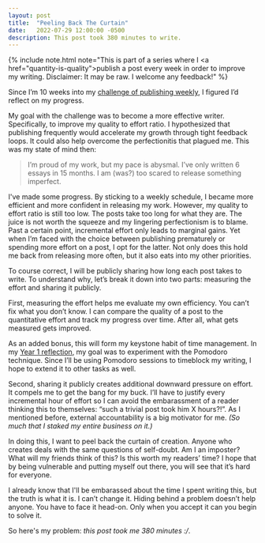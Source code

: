 ```yaml
---
layout: post
title:  "Peeling Back The Curtain"
date:   2022-07-29 12:00:00 -0500
description: This post took 380 minutes to write.
---
```

{% include note.html note="This is part of a series where I <a href=\"quantity-is-quality\">publish a post every week in order to improve my writing</a>. Disclaimer: It may be raw. I welcome any feedback!" %}

Since I’m 10 weeks into my [challenge of publishing weekly]({{site.url}}/quantity-is-quality), I figured I’d reflect on my progress.

My goal with the challenge was to become a more effective writer. Specifically, to improve my quality to effort ratio. I hypothesized that publishing frequently would accelerate my growth through tight feedback loops. It could also help overcome the perfectionitis that plagued me. This was my state of mind then:

> I’m proud of my work, but my pace is abysmal. I’ve only written 6 essays in 15 months. I am (was?) too scared to release something imperfect.

I've made some progress. By sticking to a weekly schedule, I became more efficient and more confident in releasing my work. However, my quality to effort ratio is still too low. The posts take too long for what they are. The juice is not worth the squeeze and my lingering perfectionism is to blame. Past a certain point, incremental effort only leads to marginal gains. Yet when I’m faced with the choice between publishing prematurely or spending more effort on a post, I opt for the latter. Not only does this hold me back from releasing more often, but it also eats into my other priorities.

To course correct, I will be publicly sharing how long each post takes to write. To understand why, let’s break it down into two parts: measuring the effort and sharing it publicly.

First, measuring the effort helps me evaluate my own efficiency. You can’t fix what you don’t know. I can compare the quality of a post to the quantitative effort and track my progress over time. After all, what gets measured gets improved.

As an added bonus, this will form my keystone habit of time management. In my [Year 1 reflection]({{site.url}}/year-one-reflection), my goal was to experiment with the Pomodoro technique. Since I’ll be using Pomodoro sessions to timeblock my writing, I hope to extend it to other tasks as well.

Second, sharing it publicly creates additional downward pressure on effort. It compels me to get the bang for my buck. I’ll have to justify every incremental hour of effort so I can avoid the embarassment of a reader thinking this to themselves: “such a trivial post took him X hours?!”. As I mentioned before, external accountability is a big motivator for me. *(So much that I staked my entire business on it.)*

In doing this, I want to peel back the curtain of creation. Anyone who creates deals with the same questions of self-doubt. Am I an imposter? What will my friends think of this? Is this worth my readers’ time? I hope that by being vulnerable and putting myself out there, you will see that it’s hard for everyone.

I already know that I'll be embarassed about the time I spent writing this, but the truth is what it is. I can’t change it. Hiding behind a problem doesn’t help anyone. You have to face it head-on. Only when you accept it can you begin to solve it.

So here's my problem: *this post took me 380 minutes :/*.
